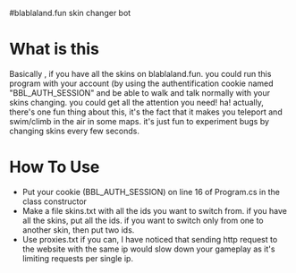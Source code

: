 #blablaland.fun skin changer bot






# What is this 
Basically , if you have all the skins on blablaland.fun. you could run this program with your account (by using the authentification cookie named "BBL_AUTH_SESSION" and be able to walk and talk normally with your skins changing. you could get all the attention you need! ha! actually, there's one fun thing about this, it's the fact that it makes you teleport and swim/climb in the air in some maps. it's just fun to experiment bugs by changing skins every few seconds.





# How To Use
- Put your cookie (BBL_AUTH_SESSION) on line 16 of Program.cs in the class constructor
- Make a file skins.txt with all the ids you want to switch from. if you have all the skins, put all the ids. if you want to switch only from one to another skin, then put two ids.
- Use proxies.txt if you can, I have noticed that sending http request to the website with the same ip would slow down your gameplay as it's limiting requests per single ip.
